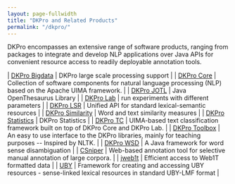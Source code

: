 ```yaml
---
layout: page-fullwidth
title: "DKPro and Related Products"
permalink: "/dkpro/"
---
```


DKPro encompasses an extensive range of software products, ranging from packages to integrate and develop NLP applications over Java APIs for convenient resource access to readily deployable annotation tools.


| [DKPro Bigdata](http://dkpro.github.io/dkpro-bigdata) | DKPro large scale processing support | 
| [DKPro Core](http://dkpro.github.io/dkpro-core) | Collection of software components for natural language processing (NLP) based on the Apache UIMA framework. |
| [DKPro JOTL](http://dkpro.github.io/dkpro-jotl) | Java OpenThesaurus Library |
| [DKPro Lab](http://dkpro.github.io/dkpro-lab) | run experiments with different parameters |
| [DKPro LSR](http://dkpro.github.io/dkpro-lsr) | Unified API for standard lexical-semantic resources |
| [DKPro Similarity](http://dkpro.github.io/dkpro-similarity) | Word and text similarity measures |
| [DKPro Statistics](http://dkpro.github.io/dkpro-statistics) | DKPro Statistics |
| [DKPro TC](http://dkpro.github.io/dkpro-tc) | UIMA-based text classification framework built on top of DKPro Core and DKPro Lab. |
| [DKPro Toolbox](http://dkpro.github.io/dkpro-toolbox) | An easy to use interface to the DKPro libraries, mainly for teaching purposes -- Inspired by NLTK. |
| [DKPro WSD](http://dkpro.github.io/dkpro-wsd) | A Java framework for word sense disambiguation |
| [CSniper](http://dkpro.github.io/dkpro-csniper) | Web-based annotation tool for selective manual annotation of large corpora. |
| [jweb1t](http://dkpro.github.io/jweb1t) | Efficient access to Web1T formatted data |
| [UBY](http://dkpro.github.io/dkpro-uby) | Framework for creating and accessing UBY resources - sense-linked lexical resources in standard UBY-LMF format |

